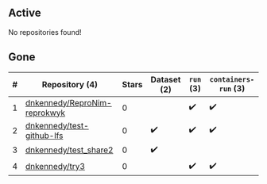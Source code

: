 ## Active
No repositories found!

## Gone
| # | Repository (4) | Stars | Dataset (2) | `run` (3) | `containers-run` (3) |
| --- | --- | --- | --- | --- | --- |
| 1 | [dnkennedy/ReproNim-reprokwyk](https://github.com/dnkennedy/ReproNim-reprokwyk) | 0 |  | :heavy_check_mark: | :heavy_check_mark: |
| 2 | [dnkennedy/test-github-lfs](https://github.com/dnkennedy/test-github-lfs) | 0 | :heavy_check_mark: | :heavy_check_mark: | :heavy_check_mark: |
| 3 | [dnkennedy/test_share2](https://github.com/dnkennedy/test_share2) | 0 | :heavy_check_mark: |  |  |
| 4 | [dnkennedy/try3](https://github.com/dnkennedy/try3) | 0 |  | :heavy_check_mark: | :heavy_check_mark: |
